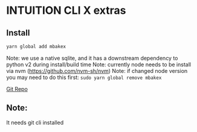 
# INTUITION  CLI X extras


## Install
```sh
yarn global add mbakex
```


Note: we use a native sqlite, and it has a downstream dependency to python v2 during install/build time
Note: currently node needs to be install via nvm (https://github.com/nvm-sh/nvm)
Note: if changed node version you may need to do this first:  `sudo yarn global remove mbakex`


[Git Repo](http://git.metabake.net)

## Note:

It needs git cli installed

